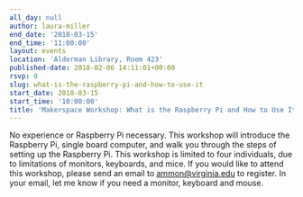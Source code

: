 ```yaml
---
all_day: null
author: laura-miller
end_date: '2018-03-15'
end_time: '11:00:00'
layout: events
location: 'Alderman Library, Room 423'
published-date: 2018-02-06 14:11:01+00:00
rsvp: 0
slug: what-is-the-raspberry-pi-and-how-to-use-it
start_date: 2018-03-15
start_time: '10:00:00'
title: 'Makerspace Workshop: What is the Raspberry Pi and How to Use It'
---
```


No experience or Raspberry Pi necessary. This workshop will introduce the Raspberry Pi, single board computer, and walk you through the steps of setting up the Raspberry Pi. This workshop is limited to four individuals, due to limitations of monitors, keyboards, and mice. If you would like to attend this workshop, please send an email to ammon@virginia.edu to register. In your email, let me know if you need a monitor, keyboard and mouse.
